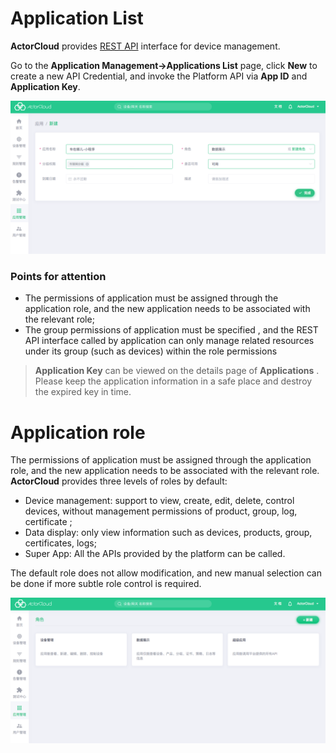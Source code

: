 # Application List

**ActorCloud** provides  [REST API](/rest/rest.md)  interface for device management.

Go to the **Application Management->Applications List** page, click **New** to create a new API Credential, and invoke the Platform API via **App ID** and **Application Key**.

![app_details](_assets/app_details.png)


### Points for attention

- The permissions of application must be assigned through the application role, and the new application needs to be associated with the relevant role;
- The  group permissions of application must be specified , and the  REST API interface called by application can  only manage  related resources under its group (such as devices)  within the role permissions


> **Application Key** can be viewed on the details page of **Applications** . Please keep the application information in a safe place and destroy the expired key in time.



# Application role

The permissions of application must be assigned through the application role, and the new application needs to be associated with the relevant role.  **ActorCloud** provides three levels of roles by default:

- Device management: support to view, create, edit, delete, control devices, without management permissions of product, group, log, certificate ;
- Data display: only view information such as devices, products, group, certificates, logs;
- Super App: All the APIs provided by the platform can be called.

The default role does not allow modification, and new manual selection can be done if more subtle role control is required.

![app_roles](_assets/app_roles.png)